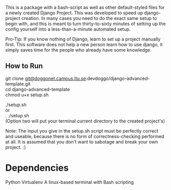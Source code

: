 This is a package with a bash-script as well as other default-styled files for a newly created Django Project. 
This was developed to speed up django-project creation. In many cases you need to do the exact same setup to begin with,
and this is meant to turn thirty-to-sixty minutes of setting up the config yourself into a less-than-a-minute automated setup.

Pro-Tip: If you know nothing of Django, learn to set up a project manually first. This software does not help a new person learn how to use django, 
it simply saves time for the people who already have some knowledge.

## How to Run

git clone git@doggonet.campus.ltu.se:devdoggo/django-advanced-template.git<br />
cd django-advanced-template<br />
chmod u+x setup.sh<br />

./setup.sh <br />
or <br />
. ./setup.sh<br />
(Option two will put your terminal current directory to the created project's)

Note: The input you give in the setup.sh script must be perfectly correct and useable, 
because there is no form of correctness-checking performed at all.
It is assumed that you don't want to sabotage and break your own project. :)

# Dependencies
Python Virtualenv
A linux-based terminal with Bash scripting
